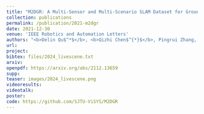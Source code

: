 ```yaml
---
title: "M2DGR: A Multi-Sensor and Multi-Scenario SLAM Dataset for Ground Robots"
collection: publications
permalink: /publication/2021-m2dgr
date: 2021-12-30
venue: 'IEEE Robotics and Automation Letters'
authors: "<b>Delin Qu$^*$</b>, <b>Qizhi Chen$^{*}$</b>, Pingrui Zhang, Xianqiang Gao, Bin Zhao, Dong Wang$^†$, Xuelong Li"
url: 
project: 
bibtex: files/2024_livescene.txt
arxiv: 
openpdf: https://arxiv.org/abs/2112.13659
supp: 
teaser: images/2024_livescene.png
videoresults: 
videotalk: 
poster: 
code: https://github.com/SJTU-ViSYS/M2DGR
---
```

